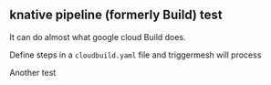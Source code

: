 ## knative pipeline (formerly Build) test

It can do almost what google cloud Build does.

Define steps in a `cloudbuild.yaml` file and triggermesh will process

Another test
